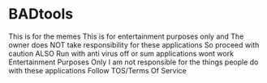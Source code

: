 # BADtools
This is for the memes
This is for entertainment purposes only and The owner does NOT take responsibility for these applications So proceed with caution
ALSO Run with anti virus off or sum applications wont work 
Entertainment Purposes Only
I am not responsible for the things people do with these applications
Follow TOS/Terms Of Service
